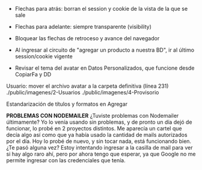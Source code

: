 - Flechas para atrás: borran el session y cookie de la vista de la que se sale
- Flechas para adelante: siempre transparente (visibility)

- Bloquear las flechas de retroceso y avance del navegador
- Al ingresar al circuito de "agregar un producto a nuestra BD", ir al último session/cookie vigente

- Revisar el tema del avatar en Datos Personalizados, que funcione desde CopiarFa y DD

Usuario: mover el archivo avatar a la carpeta definitiva (línea 231)
	./public/imagenes/2-Usuarios
	./public/imagenes/4-Provisorio

Estandarización de títulos y formatos en Agregar

**PROBLEMAS CON NODEMAILER**
¿Tuviste problemas con Nodemailer últimamente? Yo lo venía usando sin problemas, y de pronto un día dejó de funcionar, lo probé en 2 proyectos distintos. Me aparecía un cartel que decía algo así como que ya había usado la cantidad de mails autorizados por el día. Hoy lo probé de nuevo, y sin tocar nada, está funcionando bien. ¿Te pasó alguna vez? 
Estoy intentando ingresar a la casilla de mail para ver si hay algo raro ahí, pero por ahora tengo que esperar, ya que Google no me permite ingresar con las credenciales que tenía.
